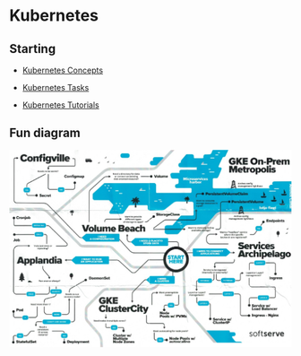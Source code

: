 # Kubernetes

## Starting

* [Kubernetes Concepts](https://kubernetes.io/docs/concepts/)

* [Kubernetes Tasks](https://kubernetes.io/docs/tasks/)

* [Kubernetes Tutorials](https://kubernetes.io/docs/tutorials/)

## Fun diagram

![SoftServe Kubernetes](Kubernetes-Softserve.jpg "Cloning a VM")

